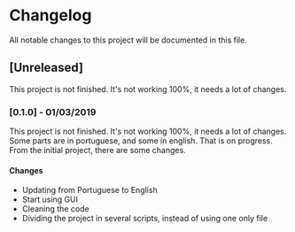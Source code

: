 # Changelog
All notable changes to this project will be documented in this file.


## [Unreleased]
This project is not finished. It's not working 100%, it needs a lot of changes.




### [0.1.0] - 01/03/2019
This project is not finished. It's not working 100%, it needs a lot of changes.
Some parts are in portuguese, and some in english. That is on progress.
From the initial project, there are some changes.
#### Changes
- Updating from Portuguese to English
- Start using GUI
- Cleaning the code
- Dividing the project in several scripts, instead of using one only file
